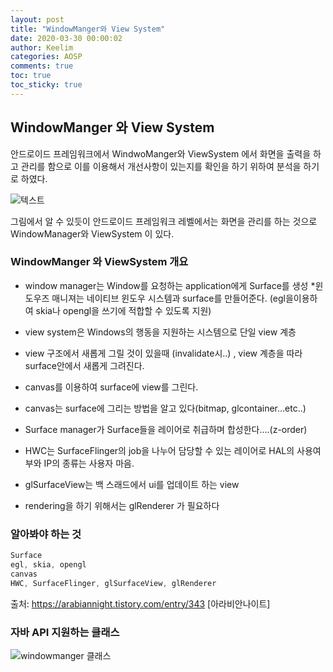 ```yaml
---
layout: post
title: "WindowManger와 View System"
date: 2020-03-30 00:00:02
author: Keelim
categories: AOSP
comments: true
toc: true
toc_sticky: true
---
```


## WindowManger 와 View System

안드로이드 프레임워크에서 WindwoManger와 ViewSystem 에서 화면을 출력을 하고 관리를 함으로 이를 이용해서 개선사항이 있는지를 확인을 하기 위하여 분석을 하기로 하였다.

![텍스트](https://source.android.com/images/android_framework_details.png)

그림에서 알 수 있듯이 안드로이드 프레임워크 레벨에서는 화면을 관리를 하는 것으로 WindowManager와 ViewSystem 이 있다.

### WindowManger 와 ViewSystem 개요

- window manager는 Window를 요청하는 application에게 Surface를 생성
*윈도우즈 매니져는 네이티브 윈도우 시스템과 surface를 만들어준다. (egl을이용하여 skia나 opengl을 쓰기에 적합할 수 있도록 지원)

- view system은 Windows의 행동을 지원하는 시스템으로 단일 view 계층

- view 구조에서 새롭게 그릴 것이 있을때 (invalidate시..) , view 계층을 따라 surface안에서 새롭게 그려진다.

- canvas를 이용하여 surface에 view를 그린다.

- canvas는 surface에 그리는 방법을 알고 있다(bitmap, glcontainer...etc..)

- Surface manager가 Surface들을 레이어로 취급하며 합성한다....(z-order)

- HWC는 SurfaceFlinger의 job을 나누어 담당할 수 있는 레이어로 HAL의 사용여부와 IP의 종류는 사용자 마음.

- glSurfaceView는 백 스래드에서 ui를 업데이트 하는 view

- rendering을 하기 위해서는 glRenderer 가 필요하다


### 알아봐야 하는 것

```java
Surface
egl, skia, opengl
canvas
HWC, SurfaceFlinger, glSurfaceView, glRenderer
```

출처: https://arabiannight.tistory.com/entry/343 [아라비안나이트]

### 자바 API 지원하는 클래스
![windowmanger 클래스](assets\windowmanger.png)